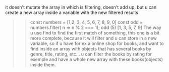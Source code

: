 it doesn't mutate the array in which is filtering, doesn't add up, but u can create a new array inside a variable with the new filtered results
>> const numbers = [1,2, 3, 4, 5, 6, 7, 8, 9, 0]
>> const odd = numbers.filter( n => n % 2 === 1);
>> odd
>> (5) [1, 3, 5, 7, 9]
The way u use find to find the first match of something, this one is a bit more complete, because it will filter and u can store in a new variable, so if u have for ex a online shop for books, and want to find inside an array with objects that has several books by genre, title, rating, etc... u can filter the books by rating for exemple and have a whole new array with these books(objects) inside them.

